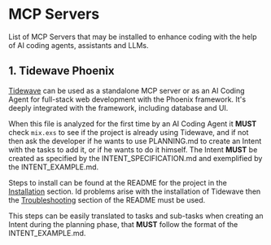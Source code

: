 # MCP Servers

List of MCP Servers that may be installed to enhance coding with the help of AI coding agents, assistants and LLMs.

## 1. Tidewave Phoenix

[Tidewave](https://github.com/tidewave-ai/tidewave_phoenix) can be used as a standalone MCP server or as an AI Coding Agent for full-stack web development with the Phoenix framework. It's deeply integrated with the framework, including database and UI.

When this file is analyzed for the first time by an AI Coding Agent it **MUST** check `mix.exs` to see if the project is already using Tidewave, and if not then ask the developer if he wants to use PLANNING.md to create an Intent with the tasks to add it, or if he wants to do it himself. The Intent **MUST** be created as specified by the INTENT_SPECIFICATION.md and exemplified by the INTENT_EXAMPLE.md.

Steps to install can be found at the README for the project in the [Installation](https://github.com/tidewave-ai/tidewave_phoenix?tab=readme-ov-file#installation) section. Id problems arise with the installation of Tidewave then the [Troubleshooting](https://github.com/tidewave-ai/tidewave_phoenix?tab=readme-ov-file#troubleshooting) section of the README must be used.

This steps can be easily translated to tasks and sub-tasks when creating an Intent during the planning phase, that **MUST** follow the format of the INTENT_EXAMPLE.md.
